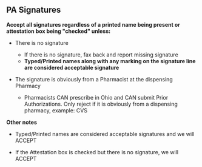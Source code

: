 ## PA Signatures

**Accept all signatures regardless of a printed name being present or attestation box being "checked" unless:**

- There is no signature
    - If there is no signature, fax back and report missing signature
    - **Typed/Printed names along with any marking on the signature line are considered acceptable signature**

- The signature is obviously from a Pharmacist at the dispensing Pharmacy
    - Pharmacists CAN prescribe in Ohio and CAN submit Prior Authorizations. Only reject if it is obviously from a dispensing pharmacy, example: CVS

**Other notes**

- Typed/Printed names are considered acceptable signatures and we will ACCEPT 

- If the Attestation box is checked but there is no signature, we will ACCEPT 





